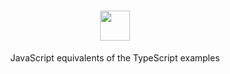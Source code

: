 <h1 align="center">
  <img src="https://konpa.github.io/devicon/devicon.git/icons/javascript/javascript-original.svg" height="48">
</h1>

<p align="center">
  JavaScript equivalents of the TypeScript examples
</p>
